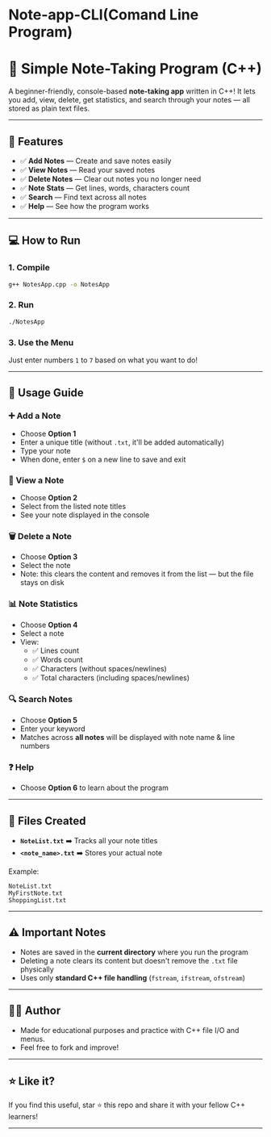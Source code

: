 # Note-app-CLI(Comand Line Program)
# 📒 Simple Note-Taking Program (C++)

A beginner-friendly, console-based **note-taking app** written in C++!
It lets you add, view, delete, get statistics, and search through your notes — all stored as plain text files.

---

## 🚀 Features

- ✅ **Add Notes** — Create and save notes easily
- ✅ **View Notes** — Read your saved notes
- ✅ **Delete Notes** — Clear out notes you no longer need
- ✅ **Note Stats** — Get lines, words, characters count
- ✅ **Search** — Find text across all notes
- ✅ **Help** — See how the program works

---

## 💻 How to Run

### 1. Compile
```bash
g++ NotesApp.cpp -o NotesApp
```

### 2. Run
```bash
./NotesApp
```

### 3. Use the Menu
Just enter numbers `1` to `7` based on what you want to do!

---

## 📝 Usage Guide

### ➕ Add a Note
- Choose **Option 1**
- Enter a unique title (without `.txt`, it'll be added automatically)
- Type your note
- When done, enter `$` on a new line to save and exit

### 👀 View a Note
- Choose **Option 2**
- Select from the listed note titles
- See your note displayed in the console

### 🗑️ Delete a Note
- Choose **Option 3**
- Select the note
- Note: this clears the content and removes it from the list — but the file stays on disk

### 📊 Note Statistics
- Choose **Option 4**
- Select a note
- View:
  - ✅ Lines count
  - ✅ Words count
  - ✅ Characters (without spaces/newlines)
  - ✅ Total characters (including spaces/newlines)

### 🔍 Search Notes
- Choose **Option 5**
- Enter your keyword
- Matches across **all notes** will be displayed with note name & line numbers

### ❓ Help
- Choose **Option 6** to learn about the program

---

## 📂 Files Created

- **`NoteList.txt`**  ➡️ Tracks all your note titles
- **`<note_name>.txt`** ➡️ Stores your actual note

Example:
```plaintext
NoteList.txt
MyFirstNote.txt
ShoppingList.txt
```

---

## ⚠️ Important Notes

- Notes are saved in the **current directory** where you run the program
- Deleting a note clears its content but doesn't remove the `.txt` file physically
- Uses only **standard C++ file handling** (`fstream`, `ifstream`, `ofstream`)

---

## 👨‍💻 Author
- Made for educational purposes and practice with C++ file I/O and menus.
- Feel free to fork and improve!

---

## ⭐️ Like it?
If you find this useful, star ⭐ this repo and share it with your fellow C++ learners!

---


